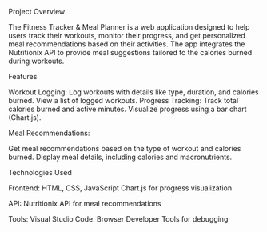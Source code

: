 Project Overview

The Fitness Tracker & Meal Planner is a web application designed to help users track their workouts, monitor their progress, and get personalized meal recommendations based on their activities. The app integrates the Nutritionix API to provide meal suggestions tailored to the calories burned during workouts.


Features

Workout Logging:
Log workouts with details like type, duration, and calories burned.
View a list of logged workouts.
Progress Tracking:
Track total calories burned and active minutes.
Visualize progress using a bar chart (Chart.js).


Meal Recommendations:

Get meal recommendations based on the type of workout and calories burned.
Display meal details, including calories and macronutrients.

Technologies Used

Frontend:
HTML, CSS, JavaScript
Chart.js for progress visualization

API:
Nutritionix API for meal recommendations

Tools:
Visual Studio Code.
Browser Developer Tools for debugging

